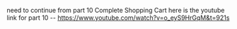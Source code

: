 need to continue from part 10 Complete Shopping Cart
here is the youtube link for part 10 -- https://www.youtube.com/watch?v=o_eyS9HrGqM&t=921s
